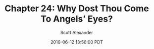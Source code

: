 ---
layout: chapter
title: "Chapter 24: Why Dost Thou Come To Angels’ Eyes?"
author: Scott Alexander
description: http://unsongbook.com/chapter-24-why-dost-thou-come-to-angels-eyes/
date: 2016-06-12 13:56:00 PDT
length: 2450149
duration: 612
guid: chapter-24-why-dost-thou-come-to-angels-eyes
---
